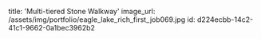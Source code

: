 title: 'Multi-tiered Stone Walkway'
image_url: /assets/img/portfolio/eagle_lake_rich_first_job069.jpg
id: d224ecbb-14c2-41c1-9662-0a1bec3962b2
